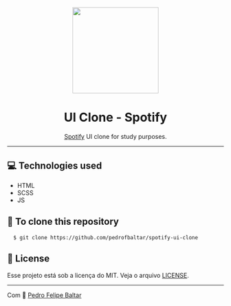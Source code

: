 <h1 align="center"> 
  <img src="https://i.pinimg.com/originals/0a/10/de/0a10de0640cbcfcd9cf0ac742b90bb30.png" width="200">
</h1>

<h1 align="center">
  UI Clone - Spotify
</h1>
<p align="center"><a href="https://spotify.com">Spotify</a> UI clone for study purposes.</p>
<hr>

## 💻 Technologies used

- HTML
- SCSS
- JS

## 🚀 To clone this repository

```
  $ git clone https://github.com/pedrofbaltar/spotify-ui-clone
```

## 📜 License

Esse projeto está sob a licença do MIT. Veja o arquivo [LICENSE](https://github.com/pedrofbaltar/spotify-ui-clone/blob/master/LICENSE).

<hr>

Com 💜 [Pedro Felipe Baltar](https://github.com/pedrofbaltar)